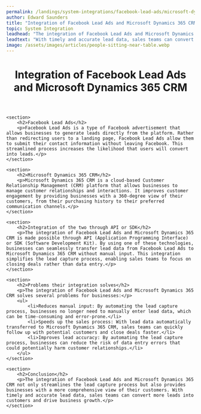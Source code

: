 ```yaml
---
permalink: /landings/system-integrations/facebook-lead-ads/microsoft-dynamics-365-crm
author: Edward Saunders
title: "Integration of Facebook Lead Ads and Microsoft Dynamics 365 CRM"
topic: System Integration
leadhead: "The integration of Facebook Lead Ads and Microsoft Dynamics 365 CRM not only streamlines the lead capture process but also provides businesses with a more comprehensive view of their customers"
leadtext: "With timely and accurate lead data, sales teams can convert more leads into customers and drive business growth."
image: /assets/images/articles/people-sitting-near-table.webp
---
```

<div class="arttext">
	<header>
		<h1>Integration of Facebook Lead Ads and Microsoft Dynamics 365 CRM</h1>
	</header>

	<section>
		<h2>Facebook Lead Ads</h2>
		<p>Facebook Lead Ads is a type of Facebook advertisement that allows businesses to generate leads directly from the platform. Rather than redirecting users to a landing page, Facebook Lead Ads allow them to submit their contact information without leaving Facebook. This streamlined process increases the likelihood that users will convert into leads.</p>
	</section>

	<section>
		<h2>Microsoft Dynamics 365 CRM</h2>
		<p>Microsoft Dynamics 365 CRM is a cloud-based Customer Relationship Management (CRM) platform that allows businesses to manage customer relationships and interactions. It improves customer engagement by providing businesses with a 360-degree view of their customers, from their purchasing history to their preferred communication channels.</p>
	</section>

	<section>
		<h2>Integration of the two through API or SDK</h2>
		<p>The integration of Facebook Lead Ads and Microsoft Dynamics 365 CRM is made possible through API (Application Programming Interface) or SDK (Software Development Kit). By using one of these technologies, businesses can seamlessly transfer lead data from Facebook Lead Ads to Microsoft Dynamics 365 CRM without manual input. This integration simplifies the lead capture process, enabling sales teams to focus on closing deals rather than data entry.</p>
	</section>

	<section>
		<h2>Problems their integration solves</h2>
		<p>The integration of Facebook Lead Ads and Microsoft Dynamics 365 CRM solves several problems for businesses:</p>
		<ul>
			<li>Reduces manual input: By automating the lead capture process, businesses no longer need to manually enter lead data, which can be time-consuming and error-prone.</li>
			<li>Speeds up the sales process: With lead data automatically transferred to Microsoft Dynamics 365 CRM, sales teams can quickly follow up with potential customers and close deals faster.</li>
			<li>Improves lead accuracy: By automating the lead capture process, businesses can reduce the risk of data entry errors that could potentially harm customer relationships.</li>
		</ul>
	</section>

	<section>
		<h2>Conclusion</h2>
		<p>The integration of Facebook Lead Ads and Microsoft Dynamics 365 CRM not only streamlines the lead capture process but also provides businesses with a more comprehensive view of their customers. With timely and accurate lead data, sales teams can convert more leads into customers and drive business growth.</p>
	</section>

</div>
